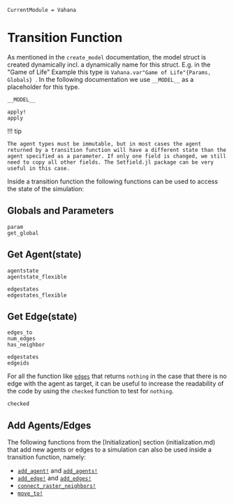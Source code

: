 ```@meta
CurrentModule = Vahana
```

# Transition Function

As mentioned in the `create_model` documentation, the model struct
is created dynamically incl. a dynamically name for this
struct. E.g. in the "Game of Life" Example this type is
`Vahana.var"Game of Life"{Params, Globals} `. In the following documentation
we use `__MODEL__` as a placeholder for this type.

```@docs
__MODEL__
```


```@docs
apply!
apply
```


!!! tip 

	The agent types must be immutable, but in most cases the agent
	returned by a transition function will have a different state than the
	agent specified as a parameter. If only one field is changed, we still
	need to copy all other fields. The Setfield.jl package can be very
	useful in this case.


Inside a transition function the following functions can be used to access the state of the simulation:

## Globals and Parameters
```@docs
param
get_global
```

## Get Agent(state)

```@docs
agentstate
agentstate_flexible

edgestates
edgestates_flexible
```
## Get Edge(state)

```@docs
edges_to
num_edges
has_neighbor

edgestates
edgeids
```

For all the function like [`edges`](@ref) that returns `nothing` in
the case that there is no edge with the agent as target, it can be
useful to increase the readability of the code by using the `checked`
function to test for `nothing`.

```@docs
checked
```

## Add Agents/Edges

The following functions from the [Initialization] section
(initialization.md) that add new agents or edges to a simulation can
also be used inside a transition function, namely:

* [`add_agent!`](@ref) and [`add_agents!`](@ref)
* [`add_edge!`](@ref) and [`add_edges!`](@ref)
* [`connect_raster_neighbors!`](@ref)
* [`move_to!`](@ref)



